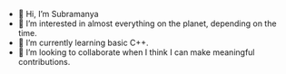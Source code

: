 - 👋 Hi, I’m Subramanya
- 👀 I’m interested in almost everything on the planet, depending on the time.
- 🌱 I’m currently learning basic C++.
- 💞️ I’m looking to collaborate when I think I can make meaningful contributions. 

<!---
Sub1701/Sub1701 is a ✨ special ✨ repository because its `README.md` (this file) appears on your GitHub profile.
You can click the Preview link to take a look at your changes.
--->
